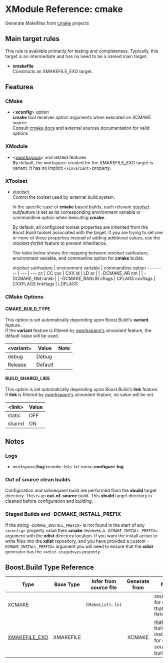 # XModule Reference: cmake

Generate Makefiles from [cmake](https://cmake.org/) projects 

## Main target rules 

This rule is available primarily for testing and completeness. Typically, this target is an intermediate and has no need to be a named main target.

* **xmakefile**  
  Constructs an XMAKEFILE_EXO target.  

## Features

### CMake 

* <**xconfig**> _option_  
   **cmake** tool receives _option_ arguments when executed on XCMAKE source  
   Consult [cmake docs](https://cmake.org/) and external sources documentation for valid _options_  
   
### XModule

* <[xworkspace](xmodule.md#workspaces)> and related features  
  By default, the workspace created for the XMAKEFILE_EXO target is variant.
  It has no implicit ``<xinvariant>`` property.
 
### XToolset

* [xtoolset](xmodule.md#xtoolset)  
  Control the toolset used by external build system.
  
  In the specific case of **cmake** based builds, each relevant [xtoolset](xmodule.md#xtoolset) _subfeature_ is set as its corresponding environment variable or commandline option when executing **cmake**.

  By default, all configured toolset properties are inherited from the Boost.Build toolset associated with the target. If you are trying to set one or more of these properties instead of adding additional values, use the _xtoolset-forfeit_ feature to prevent inheritance.

  The table below shows the mapping between xtoolset subfeature, environment variable, and commanline option for **cmake** builds.

  xtoolset subfeature  | environment variable | commandline option
--------- | --- | ---
cc        | CC
cxx       | CXX
ld        | LD
ar        | | -DCMAKE_AR
nm        | | -DCMAKE_NM
ranlib    | | -DCMAKE_RANLIB
cflags    | CFLAGS
cxxflags  | CXXFLAGS
linkflags | LDFLAGS


### CMake Options

#### CMAKE_BUILD_TYPE

This option is set automatically depending upon Boost.Build's **variant** feature.  
If the **variant** feature is filtered by [xworkspace's](xmodule.md#workspaces) _xinvariant_ feature, the default value will be used.

\<variant> | Value | Note
--- | --- | ---
debug | Debug
 | Release | Default

#### BUILD_SHARED_LIBS

This option is set automatically depending upon Boost.Build's **link** feature.  
If **link** is filtered by [xworkspace's](xmodule.md#workspaces) _xinvariant_ feature, no value will be set.

\<link> | Value 
--- | --- 
static | OFF
shared | ON

## Notes

### Logs

* _workspace_/**log**/_xcmake-lists-txt-name_**.configure-log**


### Out of source clean builds

Configuration and subsequent build are performed from the **xbuild** target directory. This is an **out-of-source** build. This **xbuild** target directory is cleaned before configuration and building.

### Staged Builds and -DCMAKE_INSTALL_PREFIX

If the string ``-DCMAKE_INSTALL_PREFIX=`` is not found in the start of any ``<xconfig>`` property value then **cmake** recieves a ``-DCMAKE_INSTALL_PREFIX=`` argument with the **xdist** directory location. If you want the install action to write files into the **xdist** repository, and you have provided a custom ``-DCMAKE_INSTALL_PREFIX=`` argument you will need to ensure that the **xdist** generator has the ``<xdist-staged>yes`` property.

## Boost.Build Type Reference

 Type | Base Type | Infer from source file | Generate from | Notes
 --- | --- | :---: | :---: | --- 
XCMAKE | | ``CMakeLists.txt`` | | source file for **cmake** that builds ``Makefile``
[XMAKEFILE_EXO](make.md#boost.build-type-reference) | XMAKEFILE | | XCMAKE | [make](make.md) tool's build instructions for out-of-source build
